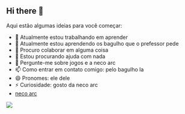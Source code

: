 ## Hi there 👋
Aqui estão algumas ideias para você começar:

- 🔭 Atualmente estou trabalhando em aprender
- 🌱 Atualmente estou aprendendo os bagulho que o prefessor pede
- 👯 Procuro colaborar em alguma coisa
- 🤔 Estou procurando ajuda com nada
- 💬 Pergunte-me sobre jogos e a neco arc
- 📫 Como entrar em contato comigo: pelo bagulho la
- 😄 Pronomes: ele dele
- ⚡ Curiosidade: gosto da neco arc
- [neco arc](https://youtu.be/9FmmnQZ0bfo?si=yz2UDJmuilXd09ho)

  
 ![](https://media1.tenor.com/m/P-xLQqc4ud4AAAAd/evil-neco.gif)
